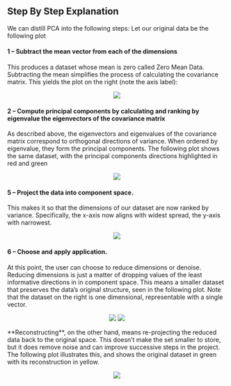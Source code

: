 ## Step By Step Explanation


We can distill PCA into the following steps:
Let our original data be the following plot
 
#### 1 – Subtract the mean vector from each of the dimensions
This produces a dataset whose mean is zero called Zero Mean Data. Subtracting the mean simplifies the process of calculating the covariance matrix. This yields the plot on the right (note the axis label):

<p align="center">
	<img class="plot" src="/assets/image10.png" />
</p>

#### 2 – Compute principal components by calculating and ranking by eigenvalue the eigenvectors of the covariance matrix

As described above, the eigenvectors and eigenvalues of the covariance matrix correspond to orthogonal directions of variance. When ordered by eigenvalue, they form the principal components. The following plot shows the same dataset, with the principal components directions highlighted in red and green
 

<p align="center">
	<img class="plot" src="/assets/image6.png" />
</p> 

#### 5 – Project the data into component space.
This makes it so that the dimensions of our dataset are now ranked by variance. Specifically, the x-axis now aligns with widest spread, the y-axis with narrowest.

<p align="center">
	<img class="plot" src="/assets/image5.png" />
</p>

#### 6 – Choose and apply application.
At this point, the user can choose to reduce dimensions or denoise.
Reducing dimensions is just a matter of dropping values of the least informative directions in in component space. This means a smaller dataset that preserves the data’s original structure, seen in the following plot. Note that the dataset on the right is one dimensional, representable with a single vector.

<p align="center">
	<img class="plot" src="/assets/image15.png" />
	<img class="plot" src="/assets/image11.png" />
</p>
**Reconstructing**, on the other hand, means re-projecting the reduced data back to the original space. This doesn’t make the set smaller to store, but it does remove noise and can improve successive steps in the project. The following plot illustrates this, and shows the original dataset in green with its reconstruction in yellow.


<p align="center">
	<img class="plot" src="/assets/image23.png" />
</p>
